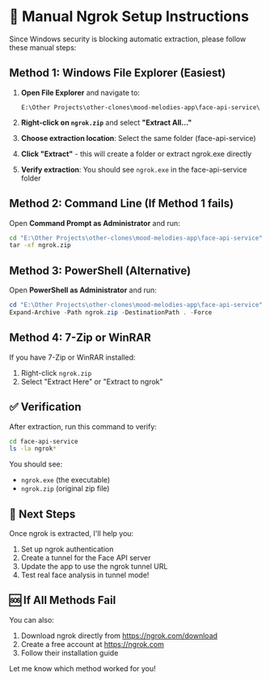# 🔧 Manual Ngrok Setup Instructions

Since Windows security is blocking automatic extraction, please follow these manual steps:

## Method 1: Windows File Explorer (Easiest)

1. **Open File Explorer** and navigate to:

   ```
   E:\Other Projects\other-clones\mood-melodies-app\face-api-service\
   ```

2. **Right-click on `ngrok.zip`** and select **"Extract All..."**

3. **Choose extraction location**: Select the same folder (face-api-service)

4. **Click "Extract"** - this will create a folder or extract ngrok.exe directly

5. **Verify extraction**: You should see `ngrok.exe` in the face-api-service folder

## Method 2: Command Line (If Method 1 fails)

Open **Command Prompt as Administrator** and run:

```cmd
cd "E:\Other Projects\other-clones\mood-melodies-app\face-api-service"
tar -xf ngrok.zip
```

## Method 3: PowerShell (Alternative)

Open **PowerShell as Administrator** and run:

```powershell
cd "E:\Other Projects\other-clones\mood-melodies-app\face-api-service"
Expand-Archive -Path ngrok.zip -DestinationPath . -Force
```

## Method 4: 7-Zip or WinRAR

If you have 7-Zip or WinRAR installed:

1. Right-click `ngrok.zip`
2. Select "Extract Here" or "Extract to ngrok\"

## ✅ Verification

After extraction, run this command to verify:

```bash
cd face-api-service
ls -la ngrok*
```

You should see:

- `ngrok.exe` (the executable)
- `ngrok.zip` (original zip file)

## 🚀 Next Steps

Once ngrok is extracted, I'll help you:

1. Set up ngrok authentication
2. Create a tunnel for the Face API server
3. Update the app to use the ngrok tunnel URL
4. Test real face analysis in tunnel mode!

## 🆘 If All Methods Fail

You can also:

1. Download ngrok directly from https://ngrok.com/download
2. Create a free account at https://ngrok.com
3. Follow their installation guide

Let me know which method worked for you!
